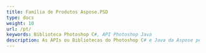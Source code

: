 ```yaml
---
title: Família de Produtos Aspose.PSD
type: docs
weight: 10
url: /pt/
keywords: Biblioteca Photoshop C#, API Photoshop Java
description: As APIs ou Bibliotecas do Photoshop C# e Java da Aspose permitem uma extensa manipulação de formatos de arquivo PSD. Os produtos não exigem a instalação do Adobe Photoshop e suportam os formatos de arquivo PSD e PSB para carregamento, manipulação e conversão em vários formatos de arquivo raster, como TIFF, JPEG, JPEG2000, PNG, GIF e BMP.
---
```

